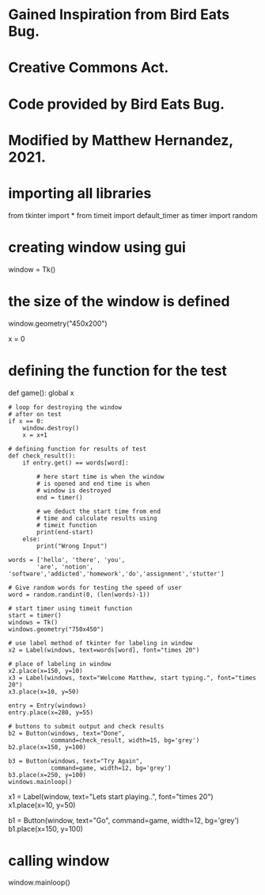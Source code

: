 


# Gained Inspiration from Bird Eats Bug. 
# Creative Commons Act. 
# Code provided by Bird Eats Bug.
# Modified by Matthew Hernandez, 2021. 





# importing all libraries
from tkinter import *
from timeit import default_timer as timer
import random

# creating window using gui
window = Tk()

# the size of the window is defined
window.geometry("450x200")

x = 0

# defining the function for the test
def game():
	global x

	# loop for destroying the window
	# after on test
	if x == 0:
		window.destroy()
		x = x+1

	# defining function for results of test
	def check_result():
		if entry.get() == words[word]:

			# here start time is when the window
			# is opened and end time is when
			# window is destroyed
			end = timer()

			# we deduct the start time from end
			# time and calculate results using
			# timeit function
			print(end-start)
		else:
			print("Wrong Input")

	words = ['hello', 'there', 'you',
			'are', 'notion', 'software','addicted','homework','do','assignment','stutter']

	# Give random words for testing the speed of user
	word = random.randint(0, (len(words)-1))

	# start timer using timeit function
	start = timer()
	windows = Tk()
	windows.geometry("750x450")

	# use label method of tkinter for labeling in window
	x2 = Label(windows, text=words[word], font="times 20")

	# place of labeling in window
	x2.place(x=150, y=10)
	x3 = Label(windows, text="Welcome Matthew, start typing.", font="times 20")
	x3.place(x=10, y=50)

	entry = Entry(windows)
	entry.place(x=280, y=55)

	# buttons to submit output and check results
	b2 = Button(windows, text="Done",
				command=check_result, width=15, bg='grey')
	b2.place(x=150, y=100)

	b3 = Button(windows, text="Try Again",
				command=game, width=12, bg='grey')
	b3.place(x=250, y=100)
	windows.mainloop()


x1 = Label(window, text="Lets start playing..", font="times 20")
x1.place(x=10, y=50)

b1 = Button(window, text="Go", command=game, width=12, bg='grey')
b1.place(x=150, y=100)

# calling window
window.mainloop()

